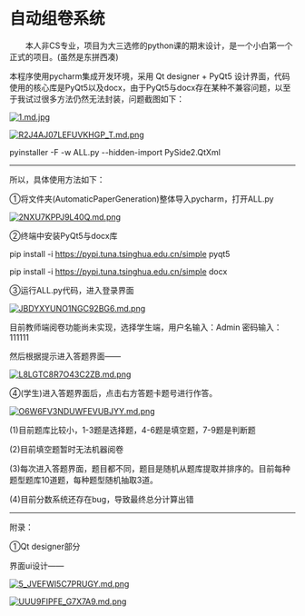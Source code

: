 # 自动组卷系统

 
  本人非CS专业，项目为大三选修的python课的期末设计，是一个小白第一个正式的项目。(虽然是东拼西凑)
  
  本程序使用pycharm集成开发环境，采用 Qt designer + PyQt5 设计界面，代码使用的核心库是PyQt5以及docx，由于PyQt5与docx存在某种不兼容问题，以至于我试过很多方法仍然无法封装，问题截图如下：
  
[![1.md.jpg](https://img.xhacgn.com/images/2023/01/06/1.md.jpg)](https://img.xhacgn.com/image/Z577n)

[![R2J4AJ07LEFUVKHGP_T.md.png](https://img.xhacgn.com/images/2023/01/06/R2J4AJ07LEFUVKHGP_T.md.png)](https://img.xhacgn.com/image/Z5wzT)

pyinstaller -F -w ALL.py --hidden-import PySide2.QtXml  

* * *

所以，具体使用方法如下：

①将文件夹(AutomaticPaperGeneration)整体导入pycharm，打开ALL.py

[![2NXU7KPPJ9L40Q.md.png](https://img.xhacgn.com/images/2023/01/06/2NXU7KPPJ9L40Q.md.png)](https://img.xhacgn.com/image/Z59Pw)

②终端中安装PyQt5与docx库

pip install -i https://pypi.tuna.tsinghua.edu.cn/simple pyqt5

pip install -i https://pypi.tuna.tsinghua.edu.cn/simple docx

③运行ALL.py代码，进入登录界面

[![JBDYXYUNO1NGC92BG6.md.png](https://img.xhacgn.com/images/2023/01/06/JBDYXYUNO1NGC92BG6.md.png)](https://img.xhacgn.com/image/Z5E4G)

目前教师端阅卷功能尚未实现，选择学生端，用户名输入：Admin 密码输入：111111

然后根据提示进入答题界面——

[![L8LGTC8R7O43C2ZB.md.png](https://img.xhacgn.com/images/2023/01/06/L8LGTC8R7O43C2ZB.md.png)](https://img.xhacgn.com/image/Z5Fv3)

④(学生)进入答题界面后，点击右方答题卡题号进行作答。

[![O6W6FV3NDUWFEVUBJYY.md.png](https://img.xhacgn.com/images/2023/01/06/O6W6FV3NDUWFEVUBJYY.md.png)](https://img.xhacgn.com/image/Z5H1Y)

(1)目前题库比较小，1-3题是选择题，4-6题是填空题，7-9题是判断题

(2)目前填空题暂时无法机器阅卷

(3)每次进入答题界面，题目都不同，题目是随机从题库提取并排序的。目前每种题型题库10道题，每种题型随机抽取3道。

(4)目前分数系统还存在bug，导致最终总分计算出错


* * *

附录：

①Qt designer部分

界面ui设计——

[![5_JVEFWI5C7PRUGY.md.png](https://img.xhacgn.com/images/2023/01/06/5_JVEFWI5C7PRUGY.md.png)](https://img.xhacgn.com/image/Z5dmP)

[![UUU9FIPFE_G7X7A9.md.png](https://img.xhacgn.com/images/2023/01/06/UUU9FIPFE_G7X7A9.md.png)](https://img.xhacgn.com/image/Z5rHB)
